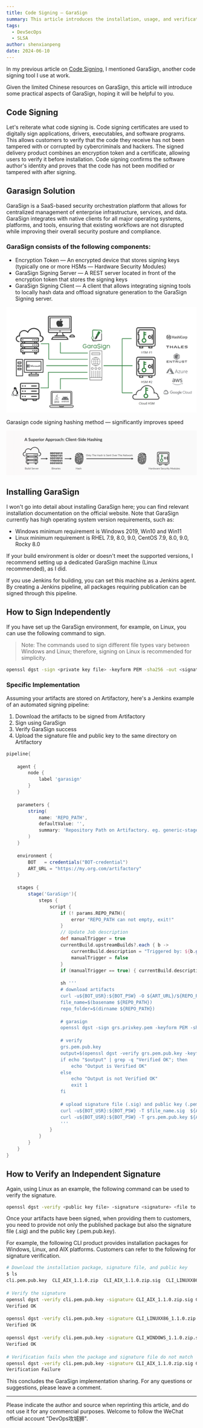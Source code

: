 ```yaml
---
title: Code Signing — GaraSign
summary: This article introduces the installation, usage, and verification methods of the GaraSign code signing tool, helping developers achieve secure code signing.
tags:
  - DevSecOps
  - SLSA
author: shenxianpeng
date: 2024-06-10
---
```


In my previous article on [Code Signing](2024/04/code-signing/), I mentioned GaraSign, another code signing tool I use at work.

Given the limited Chinese resources on GaraSign, this article will introduce some practical aspects of GaraSign, hoping it will be helpful to you.


## Code Signing

Let's reiterate what code signing is. Code signing certificates are used to digitally sign applications, drivers, executables, and software programs. This allows customers to verify that the code they receive has not been tampered with or corrupted by cybercriminals and hackers. The signed delivery product combines an encryption token and a certificate, allowing users to verify it before installation. Code signing confirms the software author's identity and proves that the code has not been modified or tampered with after signing.

## Garasign Solution

GaraSign is a SaaS-based security orchestration platform that allows for centralized management of enterprise infrastructure, services, and data. GaraSign integrates with native clients for all major operating systems, platforms, and tools, ensuring that existing workflows are not disrupted while improving their overall security posture and compliance.

### GaraSign consists of the following components:

* Encryption Token — An encrypted device that stores signing keys (typically one or more HSMs — Hardware Security Modules)
* GaraSign Signing Server — A REST server located in front of the encryption token that stores the signing keys
* GaraSign Signing Client — A client that allows integrating signing tools to locally hash data and offload signature generation to the GaraSign Signing server.

![garasign components](garasign-components.png)

Garasign code signing hashing method — significantly improves speed

![garasign approach](garasign-approach.png)

## Installing GaraSign

I won't go into detail about installing GaraSign here; you can find relevant installation documentation on the official website.  Note that GaraSign currently has high operating system version requirements, such as:

* Windows minimum requirement is Windows 2019, Win10 and Win11
* Linux minimum requirement is RHEL 7.9, 8.0, 9.0, CentOS 7.9, 8.0, 9.0, Rocky 8.0

If your build environment is older or doesn't meet the supported versions, I recommend setting up a dedicated GaraSign machine (Linux recommended), as I did.

If you use Jenkins for building, you can set this machine as a Jenkins agent. By creating a Jenkins pipeline, all packages requiring publication can be signed through this pipeline.

## How to Sign Independently

If you have set up the GaraSign environment, for example, on Linux, you can use the following command to sign.

> Note: The commands used to sign different file types vary between Windows and Linux; therefore, signing on Linux is recommended for simplicity.

```bash
openssl dgst -sign <private key file> -keyform PEM -sha256 -out <signature-file-name.sig> -binary <binary file to sign>
```
### Specific Implementation

Assuming your artifacts are stored on Artifactory, here's a Jenkins example of an automated signing pipeline:

1. Download the artifacts to be signed from Artifactory
2. Sign using GaraSign
3. Verify GaraSign success
4. Upload the signature file and public key to the same directory on Artifactory

```groovy
pipeline{

	agent {
        node {
            label 'garasign'
        }
    }

    parameters {
        string(
            name: 'REPO_PATH',
            defaultValue: '',
            summary: 'Repository Path on Artifactory. eg. generic-stage/test_repo/devel/54/mybuild_1.1.0_752d0821_64bit.exe'
        )
    }

    environment {
		BOT   = credentials("BOT-credential")
		ART_URL = "https://my.org.com/artifactory"
    }

    stages {
        stage('GaraSign'){
            steps {
				script {
					if (! params.REPO_PATH){
						error "REPO_PATH can not empty, exit!"
					}
					// Update Job description
					def manualTrigger = true
					currentBuild.upstreamBuilds?.each { b ->
						currentBuild.description = "Triggered by: ${b.getFullDisplayName()}\n${REPO_PATH}"
						manualTrigger = false
					}
					if (manualTrigger == true) { currentBuild.description = "Manual sign: ${REPO_PATH}" }

					sh '''
					# download artifacts
					curl -u${BOT_USR}:${BOT_PSW} -O ${ART_URL}/${REPO_PATH}
					file_name=$(basename ${REPO_PATH})
					repo_folder=$(dirname ${REPO_PATH})

					# garasign
					openssl dgst -sign grs.privkey.pem -keyform PEM -sha256 -out $file_name.sig -binary $file_name

					# verify
					grs.pem.pub.key
					output=$(openssl dgst -verify grs.pem.pub.key -keyform PEM -sha256 -signature $file_name.sig -binary $file_name)
					if echo "$output" | grep -q "Verified OK"; then
						echo "Output is Verified OK"
					else
						echo "Output is not Verified OK"
						exit 1
					fi

					# upload signature file (.sig) and public key (.pem.pub.key)
					curl -u${BOT_USR}:${BOT_PSW} -T $file_name.sig  ${ART_URL}/${repo_folder}/
					curl -u${BOT_USR}:${BOT_PSW} -T grs.pem.pub.key ${ART_URL}/${repo_folder}/
					'''
				}
            }
        }
    }
}
```

## How to Verify an Independent Signature

Again, using Linux as an example, the following command can be used to verify the signature.

```bash
openssl dgst -verify <public key file> -signature <signature> <file to verify>
```

Once your artifacts have been signed, when providing them to customers, you need to provide not only the published package but also the signature file (.sig) and the public key (.pem.pub.key).

For example, the following CLI product provides installation packages for Windows, Linux, and AIX platforms. Customers can refer to the following for signature verification.

```bash
# Download the installation package, signature file, and public key
$ ls
cli.pem.pub.key  CLI_AIX_1.1.0.zip  CLI_AIX_1.1.0.zip.sig  CLI_LINUXX86_1.1.0.zip  CLI_LINUXX86_1.1.0.zip.sig  CLI_WINDOWS_1.1.0.zip  CLI_WINDOWS_1.1.0.zip.sig

# Verify the signature
openssl dgst -verify cli.pem.pub.key -signature CLI_AIX_1.1.0.zip.sig CLI_AIX_1.1.0.zip
Verified OK

openssl dgst -verify cli.pem.pub.key -signature CLI_LINUXX86_1.1.0.zip.sig CLI_LINUXX86_1.1.0.zip
Verified OK

openssl dgst -verify cli.pem.pub.key -signature CLI_WINDOWS_1.1.0.zip.sig CLI_WINDOWS_1.1.0.zip
Verified OK

# Verification fails when the package and signature file do not match
openssl dgst -verify cli.pem.pub.key -signature CLI_AIX_1.1.0.zip.sig CLI_LINUXX86_1.1.0.zip
Verification Failure
```

This concludes the GaraSign implementation sharing.  For any questions or suggestions, please leave a comment.

---

Please indicate the author and source when reprinting this article, and do not use it for any commercial purposes.  Welcome to follow the WeChat official account "DevOps攻城狮".
